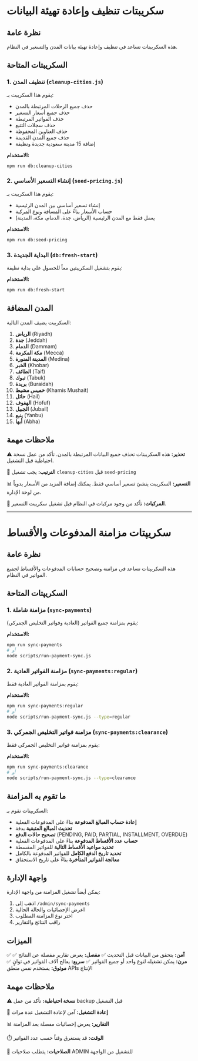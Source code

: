 # سكريبتات تنظيف وإعادة تهيئة البيانات

## نظرة عامة

هذه السكريبتات تساعد في تنظيف وإعادة تهيئة بيانات المدن والتسعير في النظام.

## السكريبتات المتاحة

### 1. تنظيف المدن (`cleanup-cities.js`)

يقوم هذا السكريبت بـ:
- حذف جميع الرحلات المرتبطة بالمدن
- حذف جميع أسعار التسعير
- حذف الفواتير المرتبطة
- حذف سجلات التتبع
- حذف العناوين المحفوظة
- حذف جميع المدن القديمة
- إضافة 15 مدينة سعودية جديدة ونظيفة

**الاستخدام:**
```bash
npm run db:cleanup-cities
```

### 2. إنشاء التسعير الأساسي (`seed-pricing.js`)

يقوم هذا السكريبت بـ:
- إنشاء تسعير أساسي بين المدن الرئيسية
- حساب الأسعار بناءً على المسافة ونوع المركبة
- يعمل فقط مع المدن الرئيسية (الرياض، جدة، الدمام، مكة، المدينة)

**الاستخدام:**
```bash
npm run db:seed-pricing
```

### 3. البداية الجديدة (`db:fresh-start`)

يقوم بتشغيل السكريبتين معاً للحصول على بداية نظيفة:

**الاستخدام:**
```bash
npm run db:fresh-start
```

## المدن المضافة

السكريبت يضيف المدن التالية:

1. **الرياض** (Riyadh)
2. **جدة** (Jeddah)  
3. **الدمام** (Dammam)
4. **مكة المكرمة** (Mecca)
5. **المدينة المنورة** (Medina)
6. **الخبر** (Khobar)
7. **الطائف** (Taif)
8. **تبوك** (Tabuk)
9. **بريدة** (Buraidah)
10. **خميس مشيط** (Khamis Mushait)
11. **حائل** (Hail)
12. **الهفوف** (Hofuf)
13. **الجبيل** (Jubail)
14. **ينبع** (Yanbu)
15. **أبها** (Abha)

## ملاحظات مهمة

⚠️ **تحذير:** هذه السكريبتات تحذف جميع البيانات المرتبطة بالمدن. تأكد من عمل نسخة احتياطية قبل التشغيل.

🔄 **الترتيب:** يجب تشغيل `cleanup-cities` قبل `seed-pricing`

📊 **التسعير:** السكريبت ينشئ تسعير أساسي فقط. يمكنك إضافة المزيد من الأسعار يدوياً من لوحة الإدارة.

🚛 **المركبات:** تأكد من وجود مركبات في النظام قبل تشغيل سكريبت التسعير.

---

# سكريپتات مزامنة المدفوعات والأقساط

## نظرة عامة

هذه السكريپتات تساعد في مزامنة وتصحيح حسابات المدفوعات والأقساط لجميع الفواتير في النظام.

## السكريپتات المتاحة

### 1. مزامنة شاملة (`sync-payments`)

يقوم بمزامنة جميع الفواتير (العادية وفواتير التخليص الجمركي):

**الاستخدام:**
```bash
npm run sync-payments
# أو
node scripts/run-payment-sync.js
```

### 2. مزامنة الفواتير العادية (`sync-payments:regular`)

يقوم بمزامنة الفواتير العادية فقط:

**الاستخدام:**
```bash
npm run sync-payments:regular
# أو
node scripts/run-payment-sync.js --type=regular
```

### 3. مزامنة فواتير التخليص الجمركي (`sync-payments:clearance`)

يقوم بمزامنة فواتير التخليص الجمركي فقط:

**الاستخدام:**
```bash
npm run sync-payments:clearance
# أو
node scripts/run-payment-sync.js --type=clearance
```

## ما تقوم به المزامنة

السكريپتات تقوم بـ:

- **إعادة حساب المبالغ المدفوعة** بناءً على المدفوعات الفعلية
- **تحديث المبالغ المتبقية** بدقة
- **تصحيح حالات الدفع** (PENDING, PAID, PARTIAL, INSTALLMENT, OVERDUE)
- **حساب عدد الأقساط المدفوعة** بناءً على المدفوعات الفعلية
- **تحديد مواعيد الأقساط التالية** للفواتير المقسطة
- **تحديد تاريخ الدفع الكامل** للفواتير المدفوعة بالكامل
- **معالجة الفواتير المتأخرة** بناءً على تاريخ الاستحقاق

## واجهة الإدارة

يمكن أيضاً تشغيل المزامنة من واجهة الإدارة:

1. اذهب إلى `/admin/sync-payments`
2. اعرض الإحصائيات والحالة الحالية
3. اختر نوع المزامنة المطلوب
4. راقب النتائج والتقارير

## الميزات

✅ **آمن:** يتحقق من البيانات قبل التحديث
✅ **مفصل:** يعرض تقارير مفصلة عن النتائج
✅ **مرن:** يمكن تشغيله لنوع واحد أو جميع الفواتير
✅ **سريع:** يعالج آلاف الفواتير في ثوانٍ
✅ **موثوق:** يستخدم نفس منطق APIs الإنتاج

## ملاحظات مهمة

⚠️ **نسخة احتياطية:** تأكد من عمل backup قبل التشغيل

🔄 **إعادة التشغيل:** آمن لإعادة التشغيل عدة مرات

📊 **التقارير:** يعرض إحصائيات مفصلة بعد المزامنة

⏱️ **الوقت:** قد يستغرق وقتاً حسب عدد الفواتير

🔐 **الصلاحيات:** يتطلب صلاحيات ADMIN للتشغيل من الواجهة
